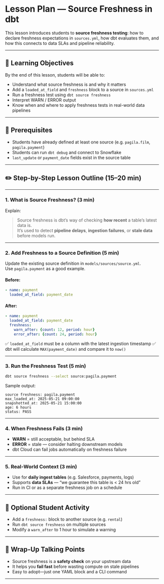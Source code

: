# Lesson Plan — **Source Freshness in dbt**

This lesson introduces students to **source freshness testing**: how to declare freshness expectations in `sources.yml`, how dbt evaluates them, and how this connects to data SLAs and pipeline reliability.

---

## 🧠 Learning Objectives

By the end of this lesson, students will be able to:

- Understand what source freshness is and why it matters  
- Add a `loaded_at_field` and `freshness` block to a source in `sources.yml`  
- Run a freshness test using `dbt source freshness`  
- Interpret WARN / ERROR output  
- Know when and where to apply freshness tests in real-world data pipelines

---

## 🧱 Prerequisites

- Students have already defined at least one source (e.g. `pagila.film`, `pagila.payment`)  
- Students can run `dbt debug` and connect to Snowflake  
- `last_update` or `payment_date` fields exist in the source table

---

## ✏️ Step-by-Step Lesson Outline (15–20 min)

---

### 1. What is Source Freshness? (3 min)

Explain:  
> Source freshness is dbt’s way of checking **how recent** a table’s latest data is.  
> It’s used to detect **pipeline delays**, **ingestion failures**, or **stale data** before models run.

---

### 2. Add Freshness to a Source Definition (5 min)

Update the existing source definition in `models/sources/source.yml`.  
Use `pagila.payment` as a good example.

#### Before:
```yaml
- name: payment
  loaded_at_field: payment_date
````

#### After:

```yaml
- name: payment
  loaded_at_field: payment_date
  freshness:
    warn_after: {count: 12, period: hour}
    error_after: {count: 24, period: hour}
```

✅ `loaded_at_field` must be a column with the latest ingestion timestamp
✅ dbt will calculate `MAX(payment_date)` and compare it to `now()`

---

### 3. Run the Freshness Test (5 min)

```bash
dbt source freshness --select source:pagila.payment
```

Sample output:

```
source freshness: pagila.payment
max_loaded_at: 2025-05-21 09:00:00
snapshotted_at: 2025-05-21 15:00:00
age: 6 hours
status: PASS
```

---

### 4. When Freshness Fails (3 min)

* **WARN** = still acceptable, but behind SLA
* **ERROR** = stale — consider halting downstream models
* dbt Cloud can fail jobs automatically on freshness failure

---

### 5. Real-World Context (3 min)

* Use for **daily ingest tables** (e.g. Salesforce, payments, logs)
* Supports **data SLAs** — “we guarantee this table is < 24 hrs old”
* Run in CI or as a separate freshness job on a schedule

---

## 🧪 Optional Student Activity

* Add a `freshness:` block to another source (e.g. `rental`)
* Run `dbt source freshness` on multiple sources
* Modify a `warn_after` to 1 hour to simulate a warning

---

## 💬 Wrap-Up Talking Points

* Source freshness is a **safety check** on your upstream data
* It helps you **fail fast** before wasting compute on stale pipelines
* Easy to adopt—just one YAML block and a CLI command

---


